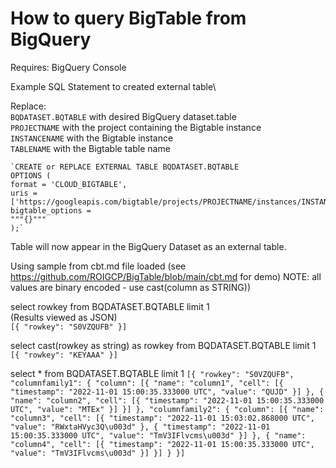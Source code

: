 # How to query BigTable from BigQuery

Requires:
    BigQuery Console 

Example SQL Statement to created external table\

Replace:\
    `BQDATASET.BQTABLE` with desired BigQuery dataset.table\
    `PROJECTNAME` with the project containing the Bigtable instance\
    `INSTANCENAME` with the Bigtable instance\
    `TABLENAME` with the Bigtable table name
    
    `CREATE or REPLACE EXTERNAL TABLE BQDATASET.BQTABLE
    OPTIONS (
    format = 'CLOUD_BIGTABLE',
    uris = ['https://googleapis.com/bigtable/projects/PROJECTNAME/instances/INSTANCENAME/tables/TABLENAME'],
    bigtable_options = 
    """{}"""
    );`

Table will now appear in the BigQuery Dataset as an external table.

Using sample from cbt.md file loaded (see https://github.com/ROIGCP/BigTable/blob/main/cbt.md for demo)
NOTE: all values are binary encoded  - use cast(column as STRING))

select rowkey from BQDATASET.BQTABLE limit 1\
(Results viewed as JSON)\
`[{
  "rowkey": "S0VZQUFB"
}]`

select cast(rowkey as string) as rowkey from BQDATASET.BQTABLE limit 1
`[{
  "rowkey": "KEYAAA"
}]`

select * from BQDATASET.BQTABLE limit 1
`[{
  "rowkey": "S0VZQUFB",
  "columnfamily1": {
    "column": [{
      "name": "column1",
      "cell": [{
        "timestamp": "2022-11-01 15:00:35.333000 UTC",
        "value": "QUJD"
      }]
    }, {
      "name": "column2",
      "cell": [{
        "timestamp": "2022-11-01 15:00:35.333000 UTC",
        "value": "MTEx"
      }]
    }]
  },
  "columnfamily2": {
    "column": [{
      "name": "column3",
      "cell": [{
        "timestamp": "2022-11-01 15:03:02.868000 UTC",
        "value": "RWxtaHVyc3Q\u003d"
      }, {
        "timestamp": "2022-11-01 15:00:35.333000 UTC",
        "value": "TmV3IFlvcms\u003d"
      }]
    }, {
      "name": "column4",
      "cell": [{
        "timestamp": "2022-11-01 15:00:35.333000 UTC",
        "value": "TmV3IFlvcms\u003d"
      }]
    }]
  }
}]`
